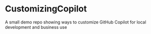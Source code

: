 # CustomizingCopilot
A small demo repo showing ways to customize GitHub Copilot for local development and business use
